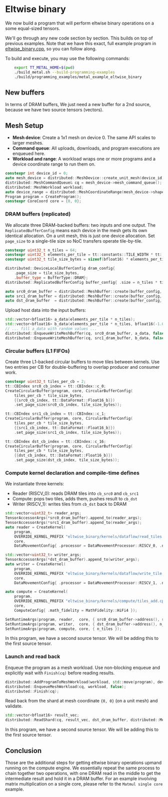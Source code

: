 # Eltwise binary


We now build a program that will perform eltwise binary operations on a some equal-sized tensors.

We'll go through any new code section by section. This builds on top of previous examples. Note that we have this exact, full example program in [eltwise_binary.cpp](../../../tt_metal/programming_examples/eltwise_binary/eltwise_binary.cpp), so you can follow along.

To build and execute, you may use the following commands:
```bash
    export TT_METAL_HOME=$(pwd)
    ./build_metal.sh --build-programming-examples
    ./build/programming_examples/metal_example_eltwise_binary
```
## New buffers

In terms of DRAM buffers, We just need a new buffer for a 2nd source, because we have two source tensors (vectors).

## Mesh Setup

- **Mesh device**: Create a 1x1 mesh on device 0. The same API scales to larger meshes.
- **Command queue**: All uploads, downloads, and program executions are enqueued here.
- **Workload and range**: A workload wraps one or more programs and a device coordinate range to run them on.

```cpp
constexpr int device_id = 0;
auto mesh_device = distributed::MeshDevice::create_unit_mesh(device_id);
distributed::MeshCommandQueue& cq = mesh_device->mesh_command_queue();
distributed::MeshWorkload workload;
auto device_range = distributed::MeshCoordinateRange(mesh_device->shape());
Program program = CreateProgram();
constexpr CoreCoord core = {0, 0};
```

### DRAM buffers (replicated)

We allocate three DRAM-backed buffers: two inputs and one output. The `ReplicatedBufferConfig` means each device in the mesh gets its own identical allocation. On a unit mesh, this is just one device allocation. Set `page_size` to a single-tile size so NoC transfers operate tile-by-tile.

```cpp
constexpr uint32_t n_tiles = 64;
constexpr uint32_t elements_per_tile = tt::constants::TILE_WIDTH * tt::constants::TILE_HEIGHT;
constexpr uint32_t tile_size_bytes = sizeof(bfloat16) * elements_per_tile;

distributed::DeviceLocalBufferConfig dram_config{
    .page_size = tile_size_bytes,
    .buffer_type = BufferType::DRAM};
distributed::ReplicatedBufferConfig buffer_config{ .size = n_tiles * tile_size_bytes };

auto src0_dram_buffer = distributed::MeshBuffer::create(buffer_config, dram_config, mesh_device.get());
auto src1_dram_buffer = distributed::MeshBuffer::create(buffer_config, dram_config, mesh_device.get());
auto dst_dram_buffer  = distributed::MeshBuffer::create(buffer_config, dram_config, mesh_device.get());
```

Upload host data into the input buffers:

```cpp
std::vector<bfloat16> a_data(elements_per_tile * n_tiles);
std::vector<bfloat16> b_data(elements_per_tile * n_tiles, bfloat16(-1.0f));
// ... fill a_data with random values ...
distributed::EnqueueWriteMeshBuffer(cq, src0_dram_buffer, a_data, false);
distributed::EnqueueWriteMeshBuffer(cq, src1_dram_buffer, b_data, false);
```

### Circular buffers (L1 FIFOs)

Create three L1-backed circular buffers to move tiles between kernels. Use two entries per CB for double-buffering to overlap producer and consumer work.

```cpp
constexpr uint32_t tiles_per_cb = 2;
tt::CBIndex src0_cb_index = tt::CBIndex::c_0;
CreateCircularBuffer(program, core, CircularBufferConfig(
    tiles_per_cb * tile_size_bytes,
    {{src0_cb_index, tt::DataFormat::Float16_b}})
    .set_page_size(src0_cb_index, tile_size_bytes));

tt::CBIndex src1_cb_index = tt::CBIndex::c_1;
CreateCircularBuffer(program, core, CircularBufferConfig(
    tiles_per_cb * tile_size_bytes,
    {{src1_cb_index, tt::DataFormat::Float16_b}})
    .set_page_size(src1_cb_index, tile_size_bytes));

tt::CBIndex dst_cb_index = tt::CBIndex::c_16;
CreateCircularBuffer(program, core, CircularBufferConfig(
    tiles_per_cb * tile_size_bytes,
    {{dst_cb_index, tt::DataFormat::Float16_b}})
    .set_page_size(dst_cb_index, tile_size_bytes));
```

### Compute kernel declaration and compile-time defines

We instantiate three kernels:
- Reader (RISCV_0): reads DRAM tiles into `cb_src0` and `cb_src1`
- Compute: pops two tiles, adds them, pushes result to `cb_dst`
- Writer (RISCV_1): writes tiles from `cb_dst` back to DRAM

```cpp
std::vector<uint32_t> reader_args;
TensorAccessorArgs(*src0_dram_buffer).append_to(reader_args);
TensorAccessorArgs(*src1_dram_buffer).append_to(reader_args);
auto reader = CreateKernel(
    program,
    OVERRIDE_KERNEL_PREFIX "eltwise_binary/kernels/dataflow/read_tiles.cpp",
    core,
    DataMovementConfig{ .processor = DataMovementProcessor::RISCV_0, .noc = NOC::RISCV_0_default, .compile_args = reader_args });

std::vector<uint32_t> writer_args;
TensorAccessorArgs(*dst_dram_buffer).append_to(writer_args);
auto writer = CreateKernel(
    program,
    OVERRIDE_KERNEL_PREFIX "eltwise_binary/kernels/dataflow/write_tile.cpp",
    core,
    DataMovementConfig{ .processor = DataMovementProcessor::RISCV_1, .noc = NOC::RISCV_1_default, .compile_args = writer_args });

auto compute = CreateKernel(
    program,
    OVERRIDE_KERNEL_PREFIX "eltwise_binary/kernels/compute/tiles_add.cpp",
    core,
    ComputeConfig{ .math_fidelity = MathFidelity::HiFi4 });

SetRuntimeArgs(program, reader,  core, { src0_dram_buffer->address(), src1_dram_buffer->address(), n_tiles });
SetRuntimeArgs(program, writer,  core, { dst_dram_buffer->address(), n_tiles });
SetRuntimeArgs(program, compute, core, { n_tiles });
```

In this program, we have a second source tensor. We will be adding this to the first source tensor.

### Launch and read back

Enqueue the program as a mesh workload. Use non-blocking enqueue and explicitly wait with `Finish(cq)` before reading results.

```cpp
distributed::AddProgramToMeshWorkload(workload, std::move(program), device_range);
distributed::EnqueueMeshWorkload(cq, workload, false);
distributed::Finish(cq);
```

Read back from the shard at mesh coordinate `{0, 0}` (on a unit mesh) and validate.

```cpp
std::vector<bfloat16> result_vec;
distributed::ReadShard(cq, result_vec, dst_dram_buffer, distributed::MeshCoordinate(0, 0), true);
```

In this program, we have a second source tensor. We will be adding this to the first source tensor.

## Conclusion

Those are the additional steps for getting eltwise binary operations upmand running on the compute engine. We essentially repeat the same process to chain together two operations, with one DRAM read in the middle to get the intermediate result and hold it in a DRAM buffer. For an example involving matrix multiplication on a single core, please refer to the `Matmul single core` example.
